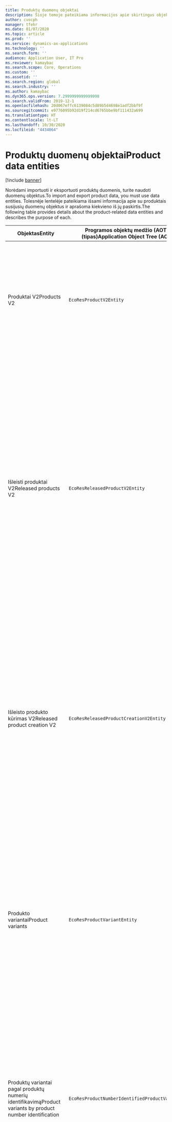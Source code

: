 ```yaml
---
title: Produktų duomenų objektai
description: Šioje temoje pateikiama informacijos apie skirtingus objektus, kuriuos naudojant galima importuoti ir eksportuoti produktų duomenis.
author: cvocph
manager: tfehr
ms.date: 01/07/2020
ms.topic: article
ms.prod: ''
ms.service: dynamics-ax-applications
ms.technology: ''
ms.search.form: ''
audience: Application User, IT Pro
ms.reviewer: kamaybac
ms.search.scope: Core, Operations
ms.custom: ''
ms.assetid: ''
ms.search.region: global
ms.search.industry: ''
ms.author: kamaybac
ms.dyn365.ops.version: 7.2999999999999998
ms.search.validFrom: 2019-12-1
ms.openlocfilehash: 20d067effc6139084c5d89b5d4698e1adf2bbf9f
ms.sourcegitcommit: e9776095b92d19f214cd6765bbe9bf111432a699
ms.translationtype: HT
ms.contentlocale: lt-LT
ms.lasthandoff: 10/30/2020
ms.locfileid: "4434064"
---
```

# <a name="product-data-entities"></a><span data-ttu-id="174ff-103">Produktų duomenų objektai</span><span class="sxs-lookup"><span data-stu-id="174ff-103">Product data entities</span></span>

[!include [banner](../includes/banner.md)]

<span data-ttu-id="174ff-104">Norėdami importuoti ir eksportuoti produktų duomenis, turite naudoti duomenų objektus.</span><span class="sxs-lookup"><span data-stu-id="174ff-104">To import and export product data, you must use data entities.</span></span> <span data-ttu-id="174ff-105">Tolesnėje lentelėje pateikiama išsami informacija apie su produktais susijusių duomenų objektus ir aprašoma kiekvieno iš jų paskirtis.</span><span class="sxs-lookup"><span data-stu-id="174ff-105">The following table provides details about the product-related data entities and describes the purpose of each.</span></span>

| <span data-ttu-id="174ff-106">Objektas</span><span class="sxs-lookup"><span data-stu-id="174ff-106">Entity</span></span> | <span data-ttu-id="174ff-107">Programos objektų medžio (AOT) pavadinimas (tipas)</span><span class="sxs-lookup"><span data-stu-id="174ff-107">Application Object Tree (AOT) name (type)</span></span> | <span data-ttu-id="174ff-108">Pastabos</span><span class="sxs-lookup"><span data-stu-id="174ff-108">Notes</span></span> |
|--------|-------------------------------------------|-------|
| <span data-ttu-id="174ff-109">Produktai V2</span><span class="sxs-lookup"><span data-stu-id="174ff-109">Products V2</span></span> | `EcoResProductV2Entity` | <span data-ttu-id="174ff-110">Šis objektas naudojamas bendrai naudojamiems produktams – išskirtiesiems produktams bei bendriesiems produktams importuoti ir eksportuoti.</span><span class="sxs-lookup"><span data-stu-id="174ff-110">This entity is used to import and export shared products-distinct products and product masters.</span></span> <span data-ttu-id="174ff-111">Jį naudojant galima naujinimo funkcija.</span><span class="sxs-lookup"><span data-stu-id="174ff-111">It allows for updates.</span></span> <span data-ttu-id="174ff-112">Jis nepalaiko rinkiniu pagrįstų SQL operacijų.</span><span class="sxs-lookup"><span data-stu-id="174ff-112">It doesn't support set-based SQL operations.</span></span> <span data-ttu-id="174ff-113">Jį galima naudoti su „Open Data Protocol“ („OData“).</span><span class="sxs-lookup"><span data-stu-id="174ff-113">It's enabled for Open Data Protocol (OData).</span></span> |
| <span data-ttu-id="174ff-114">Išleisti produktai V2</span><span class="sxs-lookup"><span data-stu-id="174ff-114">Released products V2</span></span> | `EcoResReleasedProductV2Entity` | <span data-ttu-id="174ff-115">Šis objektas naudojamas išleistiems produktams – išskirtiesiems produktams bei bendriesiems produktams importuoti ir eksportuoti.</span><span class="sxs-lookup"><span data-stu-id="174ff-115">This entity is used to import and export released products-distinct products and product masters.</span></span> <span data-ttu-id="174ff-116">Jį naudojant galima naujinimo funkcija.</span><span class="sxs-lookup"><span data-stu-id="174ff-116">It allows for updates.</span></span> <span data-ttu-id="174ff-117">Norint jį naudoti, jau turi būti sukurtas bendrai naudojamas produktas.</span><span class="sxs-lookup"><span data-stu-id="174ff-117">It requires that the shared product already be created.</span></span> <span data-ttu-id="174ff-118">Importavus naują išleistą produktą, išleidžiamas bendrai naudojamas produktas.</span><span class="sxs-lookup"><span data-stu-id="174ff-118">When a new released product is imported, a release of the shared product occurs.</span></span> <span data-ttu-id="174ff-119">Taip pat yra atskirų objektų, kuriuos naudojant galima importuoti ir eksportuoti išleistus bendruosius produktus bei išleistus išskirtuosius variantus.</span><span class="sxs-lookup"><span data-stu-id="174ff-119">There are also separate entities that can be used to import and export released product masters and released distinct variants.</span></span> <span data-ttu-id="174ff-120">Šis objektas nepalaiko rinkiniu pagrįstų SQL operacijų ar naikinimo operacijų.</span><span class="sxs-lookup"><span data-stu-id="174ff-120">This entity doesn't support set-based SQL operations or delete operations.</span></span> <span data-ttu-id="174ff-121">Jį galima naudoti su „OData“.</span><span class="sxs-lookup"><span data-stu-id="174ff-121">It's enabled for OData.</span></span> |
| <span data-ttu-id="174ff-122">Išleisto produkto kūrimas V2</span><span class="sxs-lookup"><span data-stu-id="174ff-122">Released product creation V2</span></span> | `EcoResReleasedProductCreationV2Entity` | <span data-ttu-id="174ff-123">Naudojant šį objektą, vienu veiksmu importuojami bendrai naudojami produktai ir išleisti produktai.</span><span class="sxs-lookup"><span data-stu-id="174ff-123">This entity is used to import shared products and released products in one step.</span></span> <span data-ttu-id="174ff-124">Nors objektas palaiko eksportavimo galimybę, taip jo naudoti nerekomenduojama, nes objektas skirtas produktams kurti.</span><span class="sxs-lookup"><span data-stu-id="174ff-124">Although it supports exports, that use isn't recommended, because the purpose of the entity is product creation.</span></span> <span data-ttu-id="174ff-125">Jis nepalaiko naujinimų.</span><span class="sxs-lookup"><span data-stu-id="174ff-125">It doesn't support updates.</span></span> <span data-ttu-id="174ff-126">Jis palaiko ribotą laukų rinkinį (laukų, esančių produktų kūrimo dialogo lange).</span><span class="sxs-lookup"><span data-stu-id="174ff-126">It supports a limited set of fields (fields that are available in the product creation dialog box).</span></span> <span data-ttu-id="174ff-127">Jis nepalaiko rinkiniu pagrįstų SQL operacijų.</span><span class="sxs-lookup"><span data-stu-id="174ff-127">It doesn't support set-based SQL operations.</span></span> <span data-ttu-id="174ff-128">Jis nėra pasiekiamas naudojant „OData“.</span><span class="sxs-lookup"><span data-stu-id="174ff-128">It isn't exposed through OData.</span></span> |
| <span data-ttu-id="174ff-129">Produkto variantai</span><span class="sxs-lookup"><span data-stu-id="174ff-129">Product variants</span></span> | `EcoResProductVariantEntity` | <span data-ttu-id="174ff-130">Šis objektas naudojamas bendrai naudojamiems produktų variantams importuoti ir eksportuoti.</span><span class="sxs-lookup"><span data-stu-id="174ff-130">This entity is used to import and export shared product variants.</span></span> <span data-ttu-id="174ff-131">Jį naudojant galima naujinimo funkcija.</span><span class="sxs-lookup"><span data-stu-id="174ff-131">It allows for updates.</span></span> <span data-ttu-id="174ff-132">Norint jį naudoti, jau turi būti sukurtos dimensijų reikšmės.</span><span class="sxs-lookup"><span data-stu-id="174ff-132">It requires that dimension values already be created.</span></span> <span data-ttu-id="174ff-133">Integravimo raktas yra bendrasis produktas su produkto dimensijomis.</span><span class="sxs-lookup"><span data-stu-id="174ff-133">The integration key is the product master plus product dimensions.</span></span> <span data-ttu-id="174ff-134">Šis objektas nepalaiko rinkiniu pagrįstų SQL operacijų.</span><span class="sxs-lookup"><span data-stu-id="174ff-134">This entity doesn't support set-based SQL operations.</span></span> <span data-ttu-id="174ff-135">Jį galima naudoti su „OData“.</span><span class="sxs-lookup"><span data-stu-id="174ff-135">It's enabled for OData.</span></span> <span data-ttu-id="174ff-136">Jis palaiko naikinimo operacijas.</span><span class="sxs-lookup"><span data-stu-id="174ff-136">It supports delete operations.</span></span> <span data-ttu-id="174ff-137">Jo negalima išplėsti įtraukiant naujų produkto dimensijų.</span><span class="sxs-lookup"><span data-stu-id="174ff-137">It can't be extended through the addition of new product dimensions.</span></span> |
| <span data-ttu-id="174ff-138">Produktų variantai pagal produktų numerių identifikavimą</span><span class="sxs-lookup"><span data-stu-id="174ff-138">Product variants by product number identification</span></span> | `EcoResProductNumberIdentifiedProductVariantEntity` | <span data-ttu-id="174ff-139">Šis objektas naudojamas bendrai naudojamiems produktų variantams importuoti ir eksportuoti.</span><span class="sxs-lookup"><span data-stu-id="174ff-139">This entity is used to import and export shared product variants.</span></span> <span data-ttu-id="174ff-140">Jį naudojant galima naujinimo funkcija.</span><span class="sxs-lookup"><span data-stu-id="174ff-140">It allows for updates.</span></span> <span data-ttu-id="174ff-141">Norint jį naudoti, jau turi būti sukurtos dimensijų reikšmės.</span><span class="sxs-lookup"><span data-stu-id="174ff-141">It requires that dimension values already be created.</span></span> <span data-ttu-id="174ff-142">Integravimo raktas yra produkto numeris (o objekto **Produkto variantai** integravimo raktas yra bendrasis produktas su produkto dimensijomis).</span><span class="sxs-lookup"><span data-stu-id="174ff-142">The integration key is the product number (whereas the integration key for the **Product variants** entity is the product master plus product dimensions).</span></span> |
| <span data-ttu-id="174ff-143">Patvirtinto produkto variantai</span><span class="sxs-lookup"><span data-stu-id="174ff-143">Released product variants</span></span> | `EcoResReleasedProductVariantEntity` | <span data-ttu-id="174ff-144">Šis objektas naudojamas išleistiems produktų variantams importuoti ir eksportuoti.</span><span class="sxs-lookup"><span data-stu-id="174ff-144">This entity is used to import and export released product variants.</span></span> <span data-ttu-id="174ff-145">Jį naudojant galima naujinimo funkcija.</span><span class="sxs-lookup"><span data-stu-id="174ff-145">It allows for updates.</span></span> <span data-ttu-id="174ff-146">Norint jį naudoti, jau turi būti sukurti bendrai naudojami produkto variantai.</span><span class="sxs-lookup"><span data-stu-id="174ff-146">It requires that shared product variants already be created.</span></span> <span data-ttu-id="174ff-147">Importavus naują išleistą produkto variantą, išleidžiamas bendrai naudojamas produkto variantas.</span><span class="sxs-lookup"><span data-stu-id="174ff-147">When a new released product variant is imported, a release of the shared product variant occurs.</span></span> <span data-ttu-id="174ff-148">Šis objektas nepalaiko rinkiniu pagrįstų SQL operacijų.</span><span class="sxs-lookup"><span data-stu-id="174ff-148">This entity doesn't support set-based SQL operations.</span></span> <span data-ttu-id="174ff-149">Jį galima naudoti su „OData“.</span><span class="sxs-lookup"><span data-stu-id="174ff-149">It's enabled for OData.</span></span> <span data-ttu-id="174ff-150">Nors objektas palaiko naikinimo operacijas, taip jį naudojant sugadinami duomenys, nes dabartinėje platformoje yra klaida.</span><span class="sxs-lookup"><span data-stu-id="174ff-150">Although it supports delete operations, that use currently causes data corruption because of a bug in the current platform.</span></span> <span data-ttu-id="174ff-151">Šio objekto negalima išplėsti įtraukiant naujų produkto dimensijų.</span><span class="sxs-lookup"><span data-stu-id="174ff-151">This entity can't be extended through the addition of new product dimensions.</span></span> |
| <span data-ttu-id="174ff-152">Išleisti produktų variantai pagal produktų numerių identifikavimą</span><span class="sxs-lookup"><span data-stu-id="174ff-152">Released product variants by product number identification</span></span> | `EcoResProductNumberIdentifiedReleasedProductVariantEntity` | <span data-ttu-id="174ff-153">Šis objektas yra panašus į objektą **Išleisti produkto variantai**, tačiau integravimo raktas yra produkto numeris, o ne bendrasis produktas su produkto dimensijomis.</span><span class="sxs-lookup"><span data-stu-id="174ff-153">This entity resembles the **Released product variants** entity, but the integration key is the product number instead of the product master plus product dimensions.</span></span> <span data-ttu-id="174ff-154">Jį galima išplėsti įtraukiant naujų produkto dimensijų.</span><span class="sxs-lookup"><span data-stu-id="174ff-154">It can be extended through the addition of new product dimensions.</span></span> |
| <span data-ttu-id="174ff-155">Parduodami išleisti produktai</span><span class="sxs-lookup"><span data-stu-id="174ff-155">Sellable released products</span></span> | `EcoResSellableReleasedProductEntity` | <span data-ttu-id="174ff-156">Šis objektas naudojamas tik parduodamiesiems produktams eksportuoti.</span><span class="sxs-lookup"><span data-stu-id="174ff-156">This entity is used to export only sellable products.</span></span> <span data-ttu-id="174ff-157">Parduodamieji produktai – tai produktai, apie kuriuos pateikta informacija, reikalinga norint produktus naudoti pardavimo užsakyme.</span><span class="sxs-lookup"><span data-stu-id="174ff-157">Sellable products are products that have the information that they require in order to be used in a sales order.</span></span> <span data-ttu-id="174ff-158">Tos pačios taisyklės taikomos, kai produktas patikrinamas naudojant puslapio **Išleisti produktai** funkciją **Tikrinti**.</span><span class="sxs-lookup"><span data-stu-id="174ff-158">The same rules apply when a product is validated by using the **Validate** function on the **Released products** page.</span></span> |
| <span data-ttu-id="174ff-159">Išleisti išskirtieji produktai V2</span><span class="sxs-lookup"><span data-stu-id="174ff-159">Released Distinct products V2</span></span> | `EcoResDistinctProductV2Entity` | <span data-ttu-id="174ff-160">Šis objektas naudojamas išskirtiesiems produktams eksportuoti.</span><span class="sxs-lookup"><span data-stu-id="174ff-160">This entity is used to export distinct products.</span></span> <span data-ttu-id="174ff-161">Išskirtieji produktai gali būti produktai, potipio produktai ir produkto variantai.</span><span class="sxs-lookup"><span data-stu-id="174ff-161">Those distinct products can be products, subtype products, and product variants.</span></span> |
| <span data-ttu-id="174ff-162">Išleisti bendrieji produktai V2</span><span class="sxs-lookup"><span data-stu-id="174ff-162">Released products masters V2</span></span> | `EcoResProductMasterV2Entity` | <span data-ttu-id="174ff-163">Šis objektas naudojamas bendriesiems produktams importuoti ir eksportuoti.</span><span class="sxs-lookup"><span data-stu-id="174ff-163">This entity is used to import and export product masters.</span></span> <span data-ttu-id="174ff-164">Jis neturi duomenų tvarkymo galimybės.</span><span class="sxs-lookup"><span data-stu-id="174ff-164">It isn't enabled for data management.</span></span> |
| <span data-ttu-id="174ff-165">Elementas - brūkšninsi kodas</span><span class="sxs-lookup"><span data-stu-id="174ff-165">Item - barcode</span></span> | `EcoResProductBarcodeEntityV3` | <span data-ttu-id="174ff-166">Šis objektas naudojamas produktams ir brūkšniniams kodams eksportuoti.</span><span class="sxs-lookup"><span data-stu-id="174ff-166">This entity is used to export products and bar codes.</span></span> <span data-ttu-id="174ff-167">Šis objektas neleidžia keisti sekimo, naujinimų ar panaikinimų,</span><span class="sxs-lookup"><span data-stu-id="174ff-167">This entity doesn't allow change tracking, updates, or deletes.</span></span> <span data-ttu-id="174ff-168">Norėdami naudoti brūkšninių kodų keičiamą sekimą, naujinimus ar naikinimus, naudokite **Elementas - brūkšninio kodo susiejimo** objektą.</span><span class="sxs-lookup"><span data-stu-id="174ff-168">To use change tracking, updates, or deletes on barcodes, use the **Item - barcode association** entity.</span></span> |
| <span data-ttu-id="174ff-169">Prekė – brūkšninių kodų susiejimas</span><span class="sxs-lookup"><span data-stu-id="174ff-169">Item - barcode association</span></span> | `EcoResProductBarcodeAssociationEntity` | <span data-ttu-id="174ff-170">Šis objektas naudojamas produktams ir brūkšniniams kodams eksportuoti.</span><span class="sxs-lookup"><span data-stu-id="174ff-170">This entity is used to export products and bar codes.</span></span> <span data-ttu-id="174ff-171">Jis leidžia keisti sekimą, naujinimus ir panaikinimus.</span><span class="sxs-lookup"><span data-stu-id="174ff-171">It allows change tracking, updates, and deletes.</span></span> <span data-ttu-id="174ff-172">Norėdami naudoti objektą, funkcija  *Elementas - brūkšninio kodo pagerinimai* turi būti įjungta  [funkcijų valdyme](../../fin-ops-core/fin-ops/get-started/feature-management/feature-management-overview.md).</span><span class="sxs-lookup"><span data-stu-id="174ff-172">To use the entity, the feature *Item - barcode improvements* must be enabled in [feature management](../../fin-ops-core/fin-ops/get-started/feature-management/feature-management-overview.md).</span></span> <span data-ttu-id="174ff-173">Tai objekto raktas `AssociationID`, kuris sukuria sąsają tarp brūkšninio kodo ir gaminio.</span><span class="sxs-lookup"><span data-stu-id="174ff-173">Its entity key is `AssociationID`, which creates the association between the barcode and the product.</span></span> <span data-ttu-id="174ff-174">Norėdami įtraukti pagalbą šiam raktui, lentelė `InventitemBarcodeAssociation` bus užpildoma esančiais elemento brūkšinio kodo duomenimis jums įjungus funkciją.</span><span class="sxs-lookup"><span data-stu-id="174ff-174">To add support for this key, the table `InventitemBarcodeAssociation` will be populated for existing item barcode data when you turn on the feature.</span></span> <span data-ttu-id="174ff-175">Lentelė yra užpildoma naudojant krūvos darbą ir jei jūsų brūkšninio kodo lentelė turi didelį skaičių įrašų, gali užtrukti nemažai laiko krūvos darbo vykdymui.</span><span class="sxs-lookup"><span data-stu-id="174ff-175">The table is populated using a batch job and if your barcode table has a large number of records, it could take significant time to run the batch job.</span></span> <span data-ttu-id="174ff-176">Dėl to, rekomenduojame jums planuoti įjungti funkciją (dėl to, vykdyti krūvos darbą), kai tai suderinta su jūsų verslo grafiku.</span><span class="sxs-lookup"><span data-stu-id="174ff-176">Therefore, we recommend that you plan to enable the feature (and therefore run the batch job) at a time that fits your business schedule.</span></span> |
| <span data-ttu-id="174ff-177">Produktų ciklo būsenos</span><span class="sxs-lookup"><span data-stu-id="174ff-177">Product lifecycle states</span></span> | `EcoResProductLifecycleSateEntity` | <span data-ttu-id="174ff-178">Naudojant šį objektą, galima importuoti ir eksportuoti skirtingas produktų ciklo būsenas, kurios gali būti priskiriamos produktui.</span><span class="sxs-lookup"><span data-stu-id="174ff-178">This entity is used to import and export the different product lifecycle states that can be assigned to a product.</span></span> |

> [!NOTE]
> <span data-ttu-id="174ff-179">Naudodami duomenų objektą **Išleisti produktai V2**, produktų į sistemą galite importuoti, tik jei jau sukurtas bendrai naudojamas produktas.</span><span class="sxs-lookup"><span data-stu-id="174ff-179">You can use the **Released Products V2** data entity to import products into the system only if the shared product has already been created.</span></span> <span data-ttu-id="174ff-180">Kitu atveju, norėdami į sistemą importuoti produktų, turite naudoti duomenų objektą **Produktų kūrimas**.</span><span class="sxs-lookup"><span data-stu-id="174ff-180">Otherwise, to import products into the system, you must use the **Product creation** data entity.</span></span>
